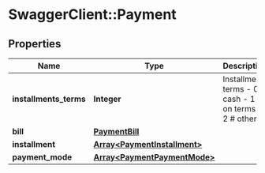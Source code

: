 # SwaggerClient::Payment

## Properties
Name | Type | Description | Notes
------------ | ------------- | ------------- | -------------
**installments_terms** | **Integer** | Installment terms - 0 # cash - 1 # on terms - 2 # other  | [optional] 
**bill** | [**PaymentBill**](PaymentBill.md) |  | [optional] 
**installment** | [**Array&lt;PaymentInstallment&gt;**](PaymentInstallment.md) |  | [optional] 
**payment_mode** | [**Array&lt;PaymentPaymentMode&gt;**](PaymentPaymentMode.md) |  | [optional] 


